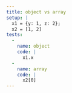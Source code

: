 ```yaml
---
title: object vs array
setup: |
  x1 = {y: 1, z: 2};
  x2 = [1, 2]
tests:
  -
    name: object
    code: |
      x1.x
  -
    name: array
    code: |
      x2[0]
---
```



